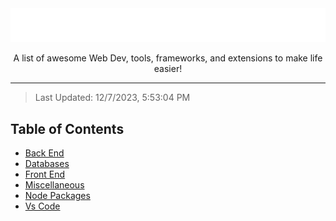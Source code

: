 <div align="center">
  <img src="assets/rainbow-title.svg" alt="Awsome Title">
  <p>A list of awesome Web Dev, tools, frameworks, and extensions to make life easier!</p>
</div>

---

> Last Updated: 12/7/2023, 5:53:04 PM

## Table of Contents

- [Back End](https://github.com/parkercode98/test-awesome-list/blob/main/lists/back-end/back-end.md)
- [Databases](https://github.com/parkercode98/test-awesome-list/blob/main/lists/databases/databases.md)
- [Front End](https://github.com/parkercode98/test-awesome-list/blob/main/lists/front-end/front-end.md)
- [Miscellaneous](https://github.com/parkercode98/test-awesome-list/blob/main/lists/miscellaneous/miscellaneous.md)
- [Node Packages](https://github.com/parkercode98/test-awesome-list/blob/main/lists/node-packages/node-packages.md)
- [Vs Code](https://github.com/parkercode98/test-awesome-list/blob/main/lists/vs-code/vs-code.md)
